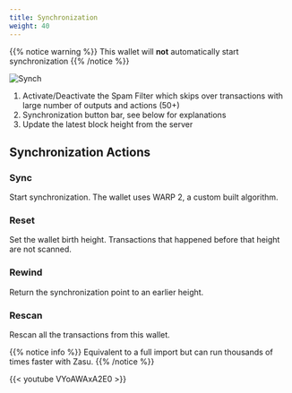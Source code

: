 ```yaml
---
title: Synchronization
weight: 40
---
```


{{% notice warning %}}
This wallet will **not** automatically start synchronization 
{{% /notice %}}

![Synch](/zasu-04.png)

1. Activate/Deactivate the Spam Filter which skips over transactions
with large number of outputs and actions (50+)
2. Synchronization button bar, see below for explanations
3. Update the latest block height from the server

## Synchronization Actions

### Sync

Start synchronization. The wallet uses WARP 2, a custom built algorithm.

### Reset

Set the wallet birth height. Transactions that happened before that height
are not scanned.

### Rewind

Return the synchronization point to an earlier height. 

### Rescan

Rescan all the transactions from this wallet. 

{{% notice info %}}
Equivalent to a full import but can run thousands of times faster with Zasu.
{{% /notice %}}

{{< youtube VYoAWAxA2E0 >}}

